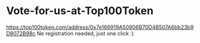 # Vote-for-us-at-Top100Token
https://top100token.com/address/0x7e166919A50906B70D4B507A6bb23b9D8072B98c Ne registration needed, just one click :)
